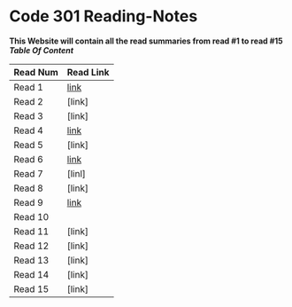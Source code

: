# Code 301 Reading-Notes
**This Website will contain all the read summaries from read #1 to read #15**
***Table Of Content***

Read Num | Read Link
---------|----------
Read 1   | [link](https://sarahmalash.github.io/reading-notes1/read1)
Read 2   | [link]
Read 3   | [link]
Read 4   | [link](https://sarahmalash.github.io/reading-notes1/read4)
Read 5   | [link]
Read 6   | [link](https://sarahmalash.github.io/reading-notes1/read6)
Read 7   | [linl]
Read 8   | [link]
Read 9   | [link](https://sarahmalash.github.io/reading-notes1/read09)
Read 10  |
Read 11  |[link]
Read 12  |[link]
Read 13  |[link]
Read 14  |[link]
Read 15  |[link]